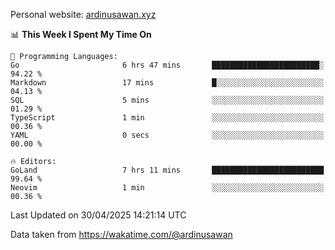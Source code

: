 Personal website: [ardinusawan.xyz](https://ardinusawan.xyz)

<!--START_SECTION:waka-->
📊 **This Week I Spent My Time On** 

```text
💬 Programming Languages: 
Go                       6 hrs 47 mins       ████████████████████████░   94.22 % 
Markdown                 17 mins             █░░░░░░░░░░░░░░░░░░░░░░░░   04.13 % 
SQL                      5 mins              ░░░░░░░░░░░░░░░░░░░░░░░░░   01.29 % 
TypeScript               1 min               ░░░░░░░░░░░░░░░░░░░░░░░░░   00.36 % 
YAML                     0 secs              ░░░░░░░░░░░░░░░░░░░░░░░░░   00.00 % 

🔥 Editors: 
GoLand                   7 hrs 11 mins       █████████████████████████   99.64 % 
Neovim                   1 min               ░░░░░░░░░░░░░░░░░░░░░░░░░   00.36 % 
```


 Last Updated on 30/04/2025 14:21:14 UTC
<!--END_SECTION:waka-->
Data taken from https://wakatime.com/@ardinusawan
